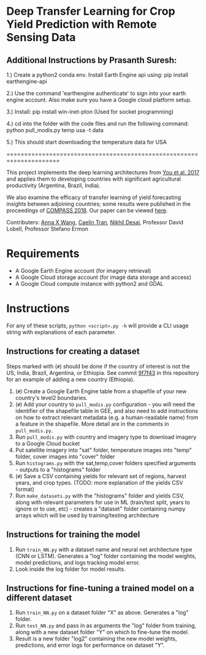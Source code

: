 # Deep  Transfer  Learning  for  Crop  Yield  Prediction  with  Remote Sensing  Data

## Additional Instructions by Prasanth Suresh:

1.) Create a python2 conda env. Install Earth Engine api using: pip install earthengine-api

2.) Use the command 'earthengine authenticate' to sign into your earth engine account. Also make sure you have a Google cloud platform setup.

3.) Install: pip install win-inet-pton (Used for socket programming)

4.) cd into the folder with the code files and run the following command:
    python pull_modis.py temp usa -t data

5.) This should start downloading the temperature data for USA

=====================================================================


This project implements the deep learning architectures from [You et al. 2017](http://sustain.stanford.edu/crop-yield-analysis/) and applies them to developing countries with significant agricultural productivity (Argentina, Brazil, India).

We also examine the efficacy of transfer learning of yield forecasting insights between adjoining countries; some results were published in the proceedings of [COMPASS 2018](https://acmcompass.org/program/). Our paper can be viewed [here](https://www.dropbox.com/s/ei49eck573yxi6f/deep-transfer-learning.pdf?dl=0).

Contributers:
[Anna X Wang](annaxw@cs.stanford.edu), [Caelin Tran](caelin@cs.stanford.edu), [Nikhil Desai](nikhild@cs.stanford.edu), Professor David Lobell, Professor Stefano Ermon

# Requirements
- A Google Earth Engine account (for imagery retrieval)
- A Google Cloud storage account (for image data storage and access)
- A Google Cloud compute instance with python2 and GDAL

# Instructions
For any of these scripts, `python <script>.py -h` will provide a CLI usage string with explanations of each parameter.

## Instructions for creating a dataset
Steps marked with (`#`) should be done if the country of interest is not the US, India, Brazil, Argentina, or Ethiopia. See commit [9f7f43](https://github.com/AnnaXWang/deep-transfer-learning-crop-prediction/commit/9f7f4376972e9cefebbb19e7844301332c33d138) in this repository for an example of adding a new country (Ethiopia).

1. (`#`) Create a Google Earth Engine table from a shapefile of your new country's level2 boundaries.
1. (`#`) Add your country to `pull_modis.py` configuration - you will need the identifier of the shapefile table in GEE, and also need to add instructions on how to extract relevant metadata (e.g. a human-readable name) from a feature in the shapefile. More detail are in the comments in `pull_modis.py`.
1. Run `pull_modis.py` with country and imagery type to download imagery to a Google Cloud bucket
2. Put satellite imagery into "sat" folder, temperature images into "temp" folder, cover images into "cover" folder
3. Run `histograms.py` with the sat,temp,cover folders specified arguments - outputs to a "histograms" folder
4. (`#`) Save a CSV containing yields for relevant set of regions, harvest years, and crop types. (TODO: more explanation of the yields CSV format)
4. Run `make_datasets.py` with the "histograms" folder and yields CSV, along with relevant parameters for use in ML (train/test split, years to ignore or to use, etc) - creates a "dataset" folder containing numpy arrays which will be used by training/testing architecture

## Instructions for training the model
1. Run `train_NN.py` with a dataset name and neural net architecture type (CNN or LSTM). Generates a "log" folder containing the model weights, model predictions, and logs tracking model error.
2. Look inside the log folder for model results.

## Instructions for fine-tuning a trained model on a different dataset
1. Run `train_NN.py` on a dataset folder "X" as above. Generates a "log" folder.
1. Run `test_NN.py` and pass in as arguments the "log" folder from training, along with a new dataset folder "Y" on which to fine-tune the model.
2. Result is a new folder "log2" containing the new model weights, predictions, and error logs for performance on dataset "Y".
